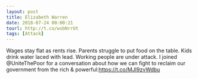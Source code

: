 ```yaml
---
layout: post
title: Elizabeth Warren
date: 2018-07-24 00:00:21
tourl: http://t.co/wsbNrrUt
tags: [Attack]
---
```

Wages stay flat as rents rise. Parents struggle to put food on the table. Kids drink water laced with lead. Working people are under attack. I joined @UniteThePoor for a conversation about how we can fight to reclaim our government from the rich &amp; powerful:https://t.co/MJI9zvWdbu